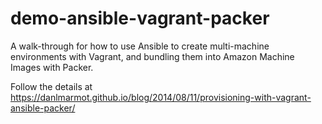 # demo-ansible-vagrant-packer

A walk-through for how to use Ansible to create multi-machine environments with Vagrant, and bundling them into Amazon Machine Images with Packer.

Follow the details at https://danlmarmot.github.io/blog/2014/08/11/provisioning-with-vagrant-ansible-packer/
